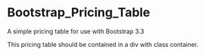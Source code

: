 # Bootstrap_Pricing_Table
A simple pricing table for use with Bootstrap 3.3

This pricing table should be contained in a div with class container.
